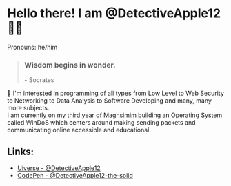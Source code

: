 # Hello there! I am @DetectiveApple12 🍎🍏
Pronouns: he/him
> ### **Wisdom begins in wonder.** 
> \- Socrates

👀 I'm interested in programming of all types from Low Level to Web Security to Networking to Data Analysis to Software Developing and many, many more subjects. \
I am currently on my third year of [Maghsimim](https://www.instagram.com/magshimim_cyber/?hl=en) building an Operating System called WinDoS which centers around making sending packets and communicating online accessible and educational.

## Links:
- [Uiverse - @DetectiveApple12](https://uiverse.io/profile/DetectiveApple12)
- [CodePen - @DetectiveApple12-the-solid](https://codepen.io/DetectiveApple12-the-solid)
